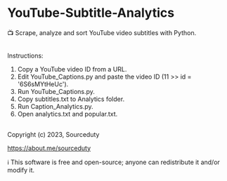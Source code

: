# YouTube-Subtitle-Analytics 
📺 Scrape, analyze and sort YouTube video subtitles with Python.

##

Instructions:

1. Copy a YouTube video ID from a URL.
2. Edit YouTube_Captions.py and paste the video ID (11 >> id = '6S6sMYtHeUc').
3. Run YouTube_Captions.py.
4. Copy subtitles.txt to Analytics folder.
5. Run Caption_Analytics.py.
6. Open analytics.txt and popular.txt.

##

Copyright (c) 2023, Sourceduty

https://about.me/sourceduty

ℹ️ This software is free and open-source; anyone can redistribute it and/or modify it.
